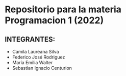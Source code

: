# Repositorio para la materia Programacion 1 (2022)

## INTEGRANTES:
- Camila Laureana Silva
- Federico José Rodriguez
- María Emilia Walter
- Sebastian Ignacio Centurion
